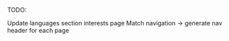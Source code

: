 TODO:

Update languages section
interests page
Match navigation -> generate nav header for each page